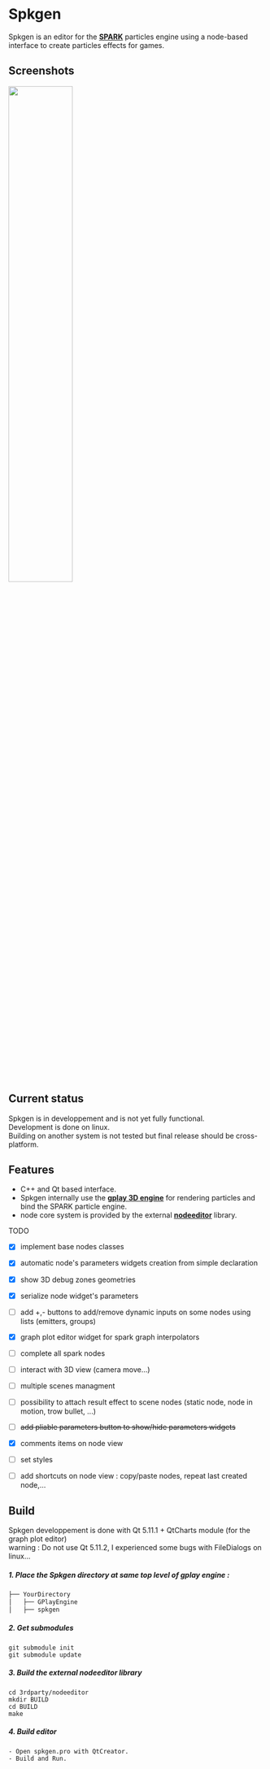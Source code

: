 # Spkgen
Spkgen is an editor for the [**SPARK**](https://github.com/fredakilla/SPARK) particles engine using a node-based interface to create particles effects for games.
 
## Screenshots
<img src="https://i.imgur.com/4uplO1O.png" width="50%" height="%">


## Current status
Spkgen is in developpement and is not yet fully functional.  
Development is done on linux.  
Building on another system is not tested but final release should be cross-platform.


## Features
- C++ and Qt based interface.
- Spkgen internally use the [**gplay 3D engine**](https://github.com/fredakilla/GPlayEngine) for rendering particles and bind the SPARK particle engine.
- node core system is provided by the external [**nodeeditor**](https://github.com/paceholder/nodeeditor) library.

TODO
- [x] implement base nodes classes
- [x] automatic node's parameters widgets creation from simple declaration
- [x] show 3D debug zones geometries
- [x] serialize node widget's parameters
- [ ] add +,- buttons to add/remove dynamic inputs on some nodes using lists (emitters, groups)
- [x] graph plot editor widget for spark graph interpolators
- [ ] complete all spark nodes
- [ ] interact with 3D view (camera move...)
- [ ] multiple scenes managment
- [ ] possibility to attach result effect to scene nodes (static node, node in motion, trow bullet, ...)
- [ ] ~~add pliable parameters button to show/hide parameters widgets~~
- [x] comments items on node view
- [ ] set styles
- [ ] add shortcuts on node view : copy/paste nodes, repeat last created node,...


## Build

Spkgen developpement is done with Qt 5.11.1 + QtCharts module (for the graph plot editor)     
warning : Do not use Qt 5.11.2, I experienced some bugs with FileDialogs on linux...


##### 1. Place the Spkgen directory at same top level of gplay engine :
```bash
├── YourDirectory
│	├── GPlayEngine
│	├── spkgen
```

##### 2. Get submodules
```
git submodule init
git submodule update
```

##### 3. Build the external nodeeditor library
```
cd 3rdparty/nodeeditor
mkdir BUILD
cd BUILD
make
```

##### 4. Build editor
```
- Open spkgen.pro with QtCreator.  
- Build and Run.
```